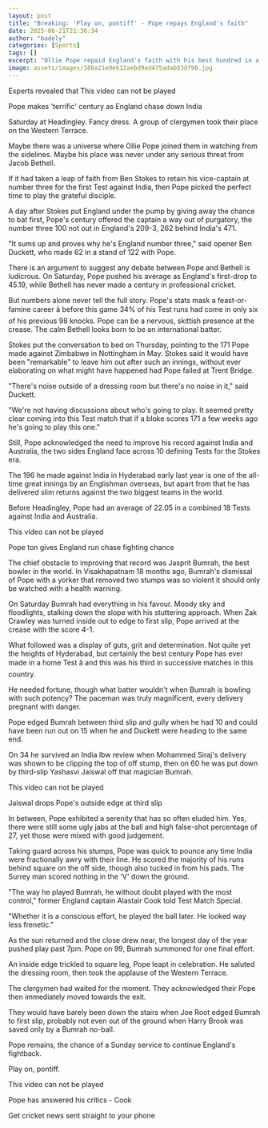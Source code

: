 ```yaml
---
layout: post
title: "Breaking: 'Play on, pontiff' - Pope repays England's faith"
date: 2025-06-21T21:30:34
author: "badely"
categories: [Sports]
tags: []
excerpt: "Ollie Pope repaid England's faith with his best hundred in a home Test, writes Stephan Shemilt."
image: assets/images/386a21e0e612aebd9ad475adab03df90.jpg
---
```


Experts revealed that This video can not be played

Pope makes 'terrific' century as England chase down India

Saturday at Headingley. Fancy dress. A group of clergymen took their place on the Western Terrace.

Maybe there was a universe where Ollie Pope joined them in watching from the sidelines. Maybe his place was never under any serious threat from Jacob Bethell.

If it had taken a leap of faith from Ben Stokes to retain his vice-captain at number three for the first Test against India, then Pope picked the perfect time to play the grateful disciple.

A day after Stokes put England under the pump by giving away the chance to bat first, Pope's century offered the captain a way out of purgatory, the number three 100 not out in England's 209-3, 262 behind India's 471.

"It sums up and proves why he's England number three," said opener Ben Duckett, who made 62 in a stand of 122 with Pope.

There is an argument to suggest any debate between Pope and Bethell is ludicrous. On Saturday, Pope pushed his average as England's first-drop to 45.19, while Bethell has never made a century in professional cricket.

But numbers alone never tell the full story. Pope's stats mask a feast-or-famine career â before this game 34% of his Test runs had come in only six of his previous  98 knocks. Pope can be a nervous, skittish presence at the crease. The calm Bethell looks born to be an international batter.

Stokes put the conversation to bed on Thursday, pointing to the 171 Pope made against Zimbabwe in Nottingham in May. Stokes said it would have been "remarkable" to leave him out after such an innings, without ever elaborating on what might have happened had Pope failed at Trent Bridge.

"There's noise outside of a dressing room but there's no noise in it," said Duckett.

"We're not having discussions about who's going to play. It seemed pretty clear coming into this Test match that if a bloke scores 171 a few weeks ago he's going to play this one."

Still, Pope acknowledged the need to improve his record against India and Australia, the two sides England face across 10 defining Tests for the Stokes era.

The 196 he made against India in Hyderabad early last year is one of the all-time great innings by an Englishman overseas, but apart from that he has delivered slim returns against the two biggest teams in the world.

Before Headingley, Pope had an average of 22.05 in a combined 18 Tests against India and Australia.

This video can not be played

Pope ton gives England run chase fighting chance

The chief obstacle to improving that record was Jasprit Bumrah, the best bowler in the world. In Visakhapatnam 18 months ago, Bumrah's dismissal of Pope with a yorker that removed two stumps was so violent it should only be watched with a health warning.

On Saturday Bumrah had everything in his favour. Moody sky and floodlights, stalking down the slope with his stuttering approach. When Zak Crawley was turned inside out to edge to first slip, Pope arrived at the crease with the score 4-1.

What followed was a display of guts, grit and determination. Not quite yet the heights of Hyderabad, but certainly the best century Pope has ever made in a home Test â and this was his third in successive matches in this country.

He needed fortune, though what batter wouldn't when Bumrah is bowling with such potency? The paceman was truly magnificent, every delivery pregnant with danger.

Pope edged Bumrah between third slip and gully when he had 10 and could have been run out on 15 when he and Duckett were heading to the same end.

On 34 he survived an India lbw review when Mohammed Siraj's delivery was shown to be clipping the top of off stump, then on 60 he was put down by third-slip Yashasvi Jaiswal off that magician Bumrah.

This video can not be played

Jaiswal drops Pope's outside edge at third slip

In between, Pope exhibited a serenity that has so often eluded him. Yes, there were still some ugly jabs at the ball and high false-shot percentage of 27, yet those were mixed with good judgement.

Taking guard across his stumps, Pope was quick to pounce any time India were fractionally awry with their line. He scored the majority of his runs behind square on the off side, though also tucked in from his pads. The Surrey man scored nothing in the 'V' down the ground.

"The way he played Bumrah, he without doubt played with the most control," former England captain Alastair Cook told Test Match Special.

"Whether it is a conscious effort, he played the ball later. He looked way less frenetic."

As the sun returned and the close drew near, the longest day of the year pushed play past 7pm. Pope on 99, Bumrah summoned for one final effort.

An inside edge trickled to square leg, Pope leapt in celebration. He saluted the dressing room, then took the applause of the Western Terrace.

The clergymen had waited for the moment. They acknowledged their Pope then immediately moved towards the exit.

They would have barely been down the stairs when Joe Root edged Bumrah to first slip, probably not even out of the ground when Harry Brook was saved only by a Bumrah no-ball.

Pope remains, the chance of a Sunday service to continue England's fightback.

Play on, pontiff.

This video can not be played

Pope has answered his critics - Cook

Get cricket news sent straight to your phone

